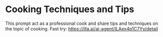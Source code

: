 # Cooking Techniques and Tips
This prompt act as a professional cook and share tips and techniques on the topic of cooking.
Fast try: https://illa.ai/ai-agent/ILAex4p1C7Yy/detail
